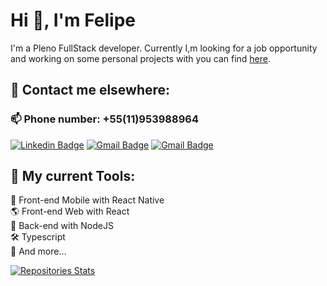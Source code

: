# Hi 👋, I'm Felipe

I'm a Pleno FullStack developer. Currently I,m looking for a job opportunity and working on some personal projects with you can find [here](https://github.com/Feelpe?tab=repositories).

## 🤝 Contact me elsewhere:

### 📫 Phone number: +55(11)953988964

[![Linkedin Badge](https://img.shields.io/badge/LinkedIn-0077B5?style=for-the-badge&logo=linkedin&logoColor=white)](https://linkedin.com/in/felipe-creator/) 
[![Gmail Badge](https://img.shields.io/badge/felipesscreator@gmail.com-D14836?style=for-the-badge&logo=gmail&logoColor=white)](mailto:felipesscreator@gmail.com)
[![Gmail Badge](https://img.shields.io/badge/Discord-7289DA?style=for-the-badge&logo=discord&logoColor=white)](https://discord.gg/#2327)

## 🧰 My current Tools:

📲 Front-end Mobile with React Native \
🌎 Front-end Web with React \
📡 Back-end with NodeJS \
🛠️ Typescript \
🧰 And more...

[![Repositories Stats](https://github-readme-stats.vercel.app/api/top-langs/?username=feelpe&count_private=true&theme=calm)](https://github.com/Feelpe?tab=repositories)
